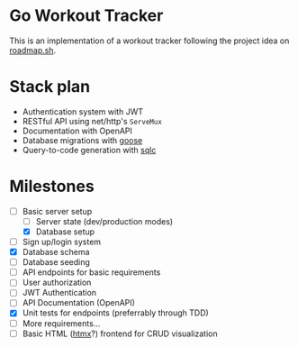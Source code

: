 # Go Workout Tracker

This is an implementation of a workout tracker following the project idea on [roadmap.sh](https://roadmap.sh/projects/fitness-workout-tracker).

# Stack plan
- Authentication system with JWT
- RESTful API using net/http's `ServeMux`
- Documentation with OpenAPI
- Database migrations with [goose](https://github.com/pressly/goose)
- Query-to-code generation with [sqlc](https://github.com/sqlc-dev/sqlc)

# Milestones
- [ ] Basic server setup
    - [ ] Server state (dev/production modes)
    - [x] Database setup
- [ ] Sign up/login system
- [x] Database schema
- [ ] Database seeding
- [ ] API endpoints for basic requirements
- [ ] User authorization
- [ ] JWT Authentication
- [ ] API Documentation (OpenAPI)
- [x] Unit tests for endpoints (preferrably through TDD)
- [ ] More requirements...
- [ ] Basic HTML ([htmx](https://htmx.org/)?) frontend for CRUD visualization
